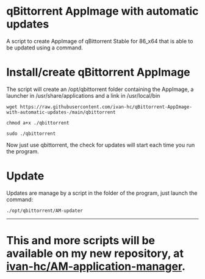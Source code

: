 # qBittorrent AppImage with automatic updates
A script to create AppImage of qBittorrent Stable for 86_x64 that is able to be updated using a command.

# Install/create qBittorrent AppImage
The script will create an /opt/qbittorrent folder containing the AppImage, a launcher in /usr/share/applications and a link in /usr/local/bin

`wget https://raw.githubusercontent.com/ivan-hc/qBittorrent-AppImage-with-automatic-updates-/main/qbittorrent`

`chmod a+x ./qbittorrent`

`sudo ./qbittorrent`

Now just use qbittorrent, the check for updates will start each time you run the program.

# Update
Updates are manage by a script in the folder of the program, just launch the command:

`./opt/qbittorrent/AM-updater`

------------------------------------
# This and more scripts will be available on my new repository, at [ivan-hc/AM-application-manager](https://github.com/ivan-hc/AM-application-manager).
